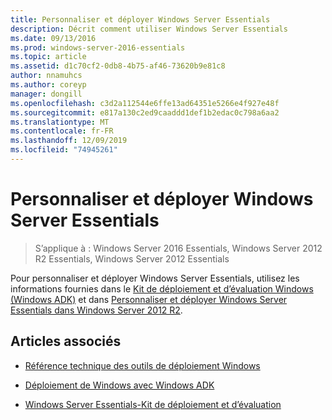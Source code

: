 ```yaml
---
title: Personnaliser et déployer Windows Server Essentials
description: Décrit comment utiliser Windows Server Essentials
ms.date: 09/13/2016
ms.prod: windows-server-2016-essentials
ms.topic: article
ms.assetid: d1c70cf2-0db8-4b75-af46-73620b9e81c8
author: nnamuhcs
ms.author: coreyp
manager: dongill
ms.openlocfilehash: c3d2a112544e6ffe13ad64351e5266e4f927e48f
ms.sourcegitcommit: e817a130c2ed9caaddd1def1b2edac0c798a6aa2
ms.translationtype: MT
ms.contentlocale: fr-FR
ms.lasthandoff: 12/09/2019
ms.locfileid: "74945261"
---
```

# <a name="customize-and-deploy-windows-server-essentials"></a>Personnaliser et déployer Windows Server Essentials

>S’applique à : Windows Server 2016 Essentials, Windows Server 2012 R2 Essentials, Windows Server 2012 Essentials
  
 Pour personnaliser et déployer Windows Server Essentials, utilisez les informations fournies dans le [Kit de déploiement et d’évaluation Windows (Windows ADK)](https://www.microsoft.com/download/details.aspx?id=39982) et dans [Personnaliser et déployer Windows Server Essentials dans Windows Server 2012 R2](https://technet.microsoft.com/library/dn293241.aspx).  
  
## <a name="see-also"></a>Articles associés  
  
-   [Référence technique des outils de déploiement Windows](https://technet.microsoft.com/library/hh825039.aspx)  
  
-   [Déploiement de Windows avec Windows ADK](https://technet.microsoft.com/library/hh824947.aspx)  
  
-   [Windows Server Essentials-Kit de déploiement et d’évaluation](Assessment-and-Deployment-Kit-for-Windows-Server-Essentials.md)